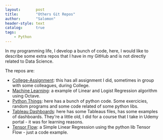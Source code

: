 ```yaml
---
layout:       post
title:        "Others Git Repos"
author:       "Salomon"
header-style: text
catalog:      true
tags:
    - Python
---
```


In my programming life, I develop a bunch of code, here, I would like to describe some extra repos that I have in my GitHub and is not directly related to Data Science.

The repos are: 
  - [College-Assignment](https://github.com/salomaoalves/College-Assignment): this has all assignment I did, sometimes in group with some colleagues, during College.
  - [Machine Learning](https://github.com/salomaoalves/MachineLearning): a example of Linear and Logist Regression algorithm using Octave.
  - [Python Things](https://github.com/salomaoalves/PythonThings): here has a bunch of python code. Some exercicies, random programs and some code related of some python libs.
  - [Tableau Dashboards](https://github.com/salomaoalves/TableauDashboards): here has some Tableaus files, has some examples of dashboards. They're a little old, I did for a course that I take in Udemy portal - it was for learning reasons.
  - [Tensor Flow](https://github.com/salomaoalves/TensorFlow): a Simple Linear Regression using the python lib Tensor Flow - just a code example.